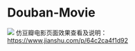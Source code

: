# Douban-Movie
![](http://upload-images.jianshu.io/upload_images/10954635-32a4817d04d91e71.gif?imageMogr2/auto-orient/strip)
仿豆瓣电影页面效果查看及说明：https://www.jianshu.com/p/64c2ca4f1d92

